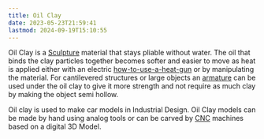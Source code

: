 ```yaml
---
title: Oil Clay
date: 2023-05-23T21:59:41
lastmod: 2024-09-19T15:10:55
---
```


Oil Clay is a [Sculpture](sculpture.md) material that stays pliable without water. The oil that binds the clay particles together becomes softer and easier to move as heat is applied either with an electric [how-to-use-a-heat-gun](../tools/how-to-use-a-heat-gun.md) or by manipulating the material. For cantilevered structures or large objects an [armature](armature.md) can be used under the oil clay to give it more strength and not require as much clay by making the object semi hollow.

Oil clay is used to make car models in Industrial Design. Oil Clay models can be made by hand using analog tools or can be carved by [CNC](../digital-fabrication/cnc/cnc-basics.md) machines based on a digital 3D Model.
